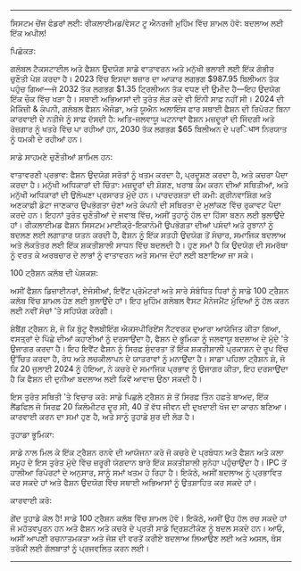 ---

ਸਿਸਟਮ ਚੇਂਜ ਫੰਡਰਾਂ ਲਈ: ਰੀਕਲਾਈਮਡ/ਵੇਸਟ ਟੂ ਐਨਰਜੀ ਮੁਹਿੰਮ ਵਿੱਚ ਸ਼ਾਮਲ ਹੋਵੋ: ਬਦਲਾਅ ਲਈ ਇੱਕ ਅਪੀਲ!

ਪਿਛੋਕੜ:

ਗਲੋਬਲ ਟੈਕਸਟਾਈਲ ਅਤੇ ਫੈਸ਼ਨ ਉਦਯੋਗ ਸਾਡੇ ਵਾਤਾਵਰਨ ਅਤੇ ਮਨੁੱਖੀ ਭਲਾਈ ਲਈ ਇੱਕ ਗੰਭੀਰ ਚੁਣੌਤੀ ਪੇਸ਼ ਕਰਦਾ ਹੈ। 2023 ਵਿੱਚ ਇਸਦਾ ਬਜ਼ਾਰ ਦਾ ਆਕਾਰ ਲਗਭਗ $987.95 ਬਿਲੀਅਨ ਤੱਕ ਪਹੁੰਚ ਗਿਆ—ਜੋ 2032 ਤੱਕ ਲਗਭਗ $1.35 ਟ੍ਰਿਲੀਅਨ ਤੱਕ ਵਧਣ ਦੀ ਉਮੀਦ ਹੈ—ਇਹ ਉਦਯੋਗ ਇੱਕ ਚੌਕ ਵਿੱਚ ਖੜਾ ਹੈ। ਸਥਾਈ ਅਭਿਆਸਾਂ ਦੀ ਤੁਰੰਤ ਲੋੜ ਕਦੇ ਵੀ ਇੰਨੀ ਸਾਫ਼ ਨਹੀਂ ਸੀ। 2024 ਦੀ ਮੈਕਿੰਜ਼ੀ & ਕੰਪਨੀ, ਗਲੋਬਲ ਫੈਸ਼ਨ ਐਜੰਡਾ, ਅਤੇ ਯੂਐਨ ਅਲਾਇੰਸ ਫਾਰ ਸਥਾਈ ਫੈਸ਼ਨ ਦੀ ਰਿਪੋਰਟ ਬਿਨਾ ਕਾਰਵਾਈ ਦੇ ਨਤੀਜੇ ਨੂੰ ਸਾਫ਼ ਦੱਸਦੀ ਹੈ: ਅਤਿ-ਜਲਵਾਯੂ ਘਟਨਾਵਾਂ ਫੈਸ਼ਨ ਮਜ਼ਦੂਰਾਂ ਦੀ ਜਿੰਦਗੀ ਅਤੇ ਰੋਜ਼ਗਾਰ ਨੂੰ ਖਤਰੇ ਵਿੱਚ ਪਾ ਰਹੀਆਂ ਹਨ, 2030 ਤੱਕ ਲਗਭਗ $65 ਬਿਲੀਅਨ ਦੇ ਪਰिधान ਨਿਰਯਾਤ ਨੂੰ ਧਮਕੀ ਦੇ ਰਹੀਆਂ ਹਨ।

ਸਾਡੇ ਸਾਹਮਣੇ ਚੁਣੌਤੀਆਂ ਸ਼ਾਮਿਲ ਹਨ:

ਵਾਤਾਵਰਣੀ ਪ੍ਰਭਾਵ: ਫੈਸ਼ਨ ਉਦਯੋਗ ਸਰੋਤਾਂ ਨੂੰ ਖਤਮ ਕਰਦਾ ਹੈ, ਪ੍ਰਦੂਸ਼ਣ ਕਰਦਾ ਹੈ, ਅਤੇ ਕਚਰਾ ਪੈਦਾ ਕਰਦਾ ਹੈ।
ਮਨੁੱਖੀ ਅਧਿਕਾਰਾਂ ਦੀ ਚਿੰਤਾ: ਮਜ਼ਦੂਰਾਂ ਦੀ ਸ਼ੋਸ਼ਣ, ਖਰਾਬ ਕੰਮ ਕਰਨ ਦੀਆਂ ਸਥਿਤੀਆਂ, ਅਤੇ ਮਨੁੱਖੀ ਅਧਿਕਾਰਾਂ ਦੀ ਉਲੰਘਣਾ ਪ੍ਰਸਾਰਤ ਮੁੱਦੇ ਹਨ।
ਪਾਰਦਰਸ਼ਤਾ ਦੀ ਕਮੀ: ਗ੍ਰੀਨਵਾਸ਼ਿੰਗ ਅਤੇ ਅਣਕਾਫ਼ੀ ਡੇਟਾ ਜਾਣਕਾਰ ਉਪਭੋਗਤਾ ਚੋਣਾਂ ਅਤੇ ਕੰਪਨੀ ਦੀ ਸਥਿਰਤਾ ਦੇ ਮੁਲਾਂਕਣ ਵਿੱਚ ਰੁਕਾਵਟ ਪੈਦਾ ਕਰਦੇ ਹਨ।
ਇਹਨਾਂ ਤੁਰੰਤ ਚੁਣੌਤੀਆਂ ਦੇ ਜਵਾਬ ਵਿੱਚ, ਅਸੀਂ ਤੁਹਾਨੂੰ ਹੱਲ ਦਾ ਹਿੱਸਾ ਬਣਨ ਲਈ ਬੁਲਾਉਂਦੇ ਹਾਂ। ਰੀਕਲਾਈਮਡ ਫੈਸ਼ਨ ਸਿਸਟਮ ਮਾਈਕ੍ਰੋ-ਇਕਾਨੋਮੀ ਉਪਭੋਗਤਾ ਦੀਆਂ ਪਸੰਦਾਂ ਅਤੇ ਰੁਝਾਨਾਂ ਨੂੰ ਬਦਲਣ ਲਈ ਲਗਾਤਾਰ ਯਤਨ ਕਰਦੀ ਹੈ, ਫੈਸ਼ਨ ਨੂੰ ਇੱਕ ਸਤਹੀ ਉਦਯੋਗ ਤੋਂ ਸੰਚਾਰ, ਸਮਾਜਿਕ ਬਦਲਾਅ ਅਤੇ ਲੋਕਤੰਤਰ ਲਈ ਇੱਕ ਸ਼ਕਤੀਸ਼ਾਲੀ ਸਾਧਨ ਵਿੱਚ ਬਦਲਦੀ ਹੈ। ਹੁਣ ਸਮਾਂ ਹੈ ਕਿ ਉਦਯੋਗ ਦੀ ਸਮਰੱਥਾ ਨੂੰ ਵਰਤ ਕੇ ਅਰਥਚਾਰ ਦੇ ਲਾਭਾਂ ਨੂੰ ਵਾਤਾਵਰਨ ਅਤੇ ਸਮਾਜ ਦੋਹਾਂ ਲਈ ਬਣਾਇਆ ਜਾ ਸਕੇ।

100 ਟ੍ਰੈਸ਼ਨ ਕਲੱਬ ਦੀ ਪੇਸ਼ਕਸ਼:

ਅਸੀਂ ਫੈਸ਼ਨ ਡਿਜ਼ਾਈਨਰਾਂ, ਏਜੰਸੀਆਂ, ਇਵੈਂਟ ਪ੍ਰੋਮੋਟਰਾਂ ਅਤੇ ਸਾਰੇ ਸੰਬੰਧਿਤ ਧਿਰਾਂ ਨੂੰ ਸਾਡੇ 100 ਟ੍ਰੈਸ਼ਨ ਕਲੱਬ ਵਿੱਚ ਸ਼ਾਮਲ ਹੋਣ ਲਈ ਬੁਲਾਉਂਦੇ ਹਾਂ। ਇਹ ਮੁਹਿੰਮ ਗਲੋਬਲ ਵੈਸਟ ਮੈਨੇਜਮੈਂਟ ਮੁੱਦਿਆਂ ਨੂੰ ਹੱਲ ਕਰਨ ਲਈ ਨਵੀਂ ਸੋਚਾਂ 'ਤੇ ਸਹਿਯੋਗ ਕਰੇਗੀ।

ਸ਼ੇਬੈਂਗ ਟ੍ਰੈਸ਼ਨ ਸ਼ੋ, ਜੋ ਕਿ ਬੁੰਟੂ ਵੈਲਬੀਇੰਗ ਐਕਸਪੀਰਿਏਂਸ ਨੈਟਵਰਕ ਦੁਆਰਾ ਆਯੋਜਿਤ ਕੀਤਾ ਗਿਆ, ਵਸਤ੍ਰਾਂ ਦੇ ਪਿੱਛੇ ਦੀਆਂ ਕਹਾਣੀਆਂ ਨੂੰ ਦਰਸਾਉਂਦਾ ਹੈ, ਫੈਸ਼ਨ ਦੇ ਭੂਮਿਕਾ ਨੂੰ ਜਲਵਾਯੂ ਬਦਲਾਅ ਦੇ ਮੁੱਦੇ 'ਤੇ ਉਜਾਗਰ ਕਰਦਾ ਹੈ। ਇਹ ਇਵੈਂਟ ਫੈਸ਼ਨ ਨੂੰ ਸਿਰਫ਼ ਸੁੰਦਰਤਾ ਤੋਂ ਇੱਕ ਸ਼ਕਤੀਸ਼ਾਲੀ ਪ੍ਰਕਾਸ਼ਨ ਦੇ ਰੂਪ ਵਿੱਚ ਉੱਚਿਤ ਕਰਦਾ ਹੈ, ਰੋਧ ਅਤੇ ਲਚਕੀਲਾਪਨ ਦੇ ਯਾਤਰਾਵਾਂ ਨੂੰ ਮਨਾਉਂਦਾ ਹੈ। ਸਾਡਾ ਪਹਿਲਾ ਟ੍ਰੈਸ਼ਨ ਸ਼ੋ, ਜੋ ਕਿ 20 ਜੁਲਾਈ 2024 ਨੂੰ ਹੋਇਆ, ਨੇ ਕਚਰੇ ਦੇ ਸਮਾਜਿਕ ਪ੍ਰਭਾਵ ਨੂੰ ਉਜਾਗਰ ਕੀਤਾ, ਇਹ ਦਰਸਾਉਂਦਾ ਹੈ ਕਿ ਫੈਸ਼ਨ ਦੀ ਦੁਨੀਆ ਬਦਲਾਅ ਲਈ ਕਿਵੇਂ ਆਵਾਜ਼ ਉਠਾ ਸਕਦੀ ਹੈ।

ਇਸ ਤੁਰੰਤ ਸਥਿਤੀ 'ਤੇ ਵਿਚਾਰ ਕਰੋ: ਸਾਡੇ ਪਿਛਲੇ ਟ੍ਰੈਸ਼ਨ ਸ਼ੋ ਤੋਂ ਸਿਰਫ਼ ਤਿੰਨ ਹਫ਼ਤੇ ਬਾਅਦ, ਇੱਕ ਲੈਂਡਫਿਲ ਜੋ ਸਿਰਫ਼ 20 ਕਿਲੋਮੀਟਰ ਦੂਰ ਸੀ, 40 ਤੋਂ ਵੱਧ ਜੀਵਨ ਦੀ ਦੁਖਦਾਈ ਖੋਜ ਦਾ ਕਾਰਨ ਬਣਿਆ। ਕਾਰਵਾਈ ਕਰਨ ਦਾ ਸਮਾਂ ਹੁਣ ਹੈ, ਅਤੇ ਸਾਨੂੰ ਤੁਹਾਡੇ ਸੁਰ ਦੀ ਲੋੜ ਹੈ।

ਤੁਹਾਡਾ ਭੂਮਿਕਾ:

ਸਾਡੇ ਨਾਲ ਮਿਲ ਕੇ ਇੱਕ ਟ੍ਰੈਸ਼ਨ ਰਨਵੇ ਦੀ ਆਯੋਜਨਾ ਕਰੋ ਜੋ ਕਚਰੇ ਦੇ ਪ੍ਰਬੰਧਨ ਅਤੇ ਫੈਸ਼ਨ ਅਤੇ ਕਲਾ ਸਮੂਹ ਦੇ ਇਸ ਤੁਰੰਤ ਮੁੱਦੇ ਵਿੱਚ ਜ਼ਰੂਰੀ ਯੋਗਦਾਨ ਬਾਰੇ ਇੱਕ ਸ਼ਕਤੀਸ਼ਾਲੀ ਸੁਨੇਹਾ ਪਹੁੰਚਾਉਂਦਾ ਹੈ। IPC ਤੋਂ ਹਾਲੀਆ ਰਿਪੋਰਟਾਂ ਦੇ ਅਨੁਸਾਰ, ਸਾਨੂੰ ਸਮਾਂ ਖਤਮ ਹੋ ਰਿਹਾ ਹੈ। ਇਕੱਠੇ, ਅਸੀਂ ਬਦਲਾਅ ਨੂੰ ਪ੍ਰਭਾਵਿਤ ਕਰ ਸਕਦੇ ਹਾਂ ਅਤੇ ਫੈਸ਼ਨ ਉਦਯੋਗ ਵਿੱਚ ਸਥਾਈ ਅਭਿਆਸਾਂ ਨੂੰ ਉਤਸ਼ਾਹਿਤ ਕਰ ਸਕਦੇ ਹਾਂ।

ਕਾਰਵਾਈ ਕਰੋ:

ਗੇਂਦ ਤੁਹਾਡੇ ਕੋਲ ਹੈ! ਸਾਡੇ 100 ਟ੍ਰੈਸ਼ਨ ਕਲੱਬ ਵਿੱਚ ਸ਼ਾਮਲ ਹੋਵੋ। ਇਕੱਠੇ, ਅਸੀਂ ਉਹ ਹੱਲ ਰਚ ਸਕਦੇ ਹਾਂ ਜੋ ਮਹੱਤਵਪੂਰਨ ਹਨ ਅਤੇ ਫੈਸ਼ਨ ਅਤੇ ਕਚਰੇ ਦੇ ਪ੍ਰਤੀ ਸਾਡੇ ਦ੍ਰਿਸ਼ਟੀਕੋਣ ਨੂੰ ਬਦਲ ਸਕਦੇ ਹਨ। ਆਓ, ਅਸੀਂ ਆਪਣੀ ਰਚਨਾਤਮਕਤਾ ਅਤੇ ਜੋਸ਼ ਦੀ ਵਰਤੋਂ ਕਰੀਏ ਬਦਲਾਅ ਲਿਆਉਣ ਲਈ ਅਤੇ ਅਸਲ, ਥੋਸ ਤਰੱਕੀ ਲਈ ਗੱਲਬਾਤਾਂ ਨੂੰ ਪ੍ਰਜਵਲਿਤ ਕਰਨ ਲਈ।

---